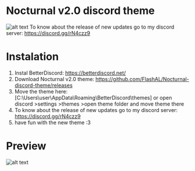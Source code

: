 # Nocturnal v2.0 discord theme
![alt text](https://i.imgur.com/T9Dni1Y.png)
To know about the release of new updates go to my discord server: https://discord.gg/rN4czz9
# Instalation
1. Instal BetterDiscord: https://betterdiscord.net/
2. Download Nocturnal v2.0 theme: https://github.com/FlashAL/Nocturnal-discord-theme/releases
3. Move the theme here: [C:\Users\user\AppData\Roaming\BetterDiscord\themes] or open discord >settings >themes >open theme folder and move theme there
4. To know about the release of new updates go to my discord server: https://discord.gg/rN4czz9
5. have fun with the new theme :3
# Preview
![alt text](https://i.imgur.com/d7Hm2fM.png)

